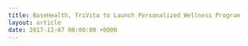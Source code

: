 ```yaml
---
title: BaseHealth, TriVita to Launch Personalized Wellness Program
layout: article
date: 2017-12-07 00:00:00 +0000
---
```

